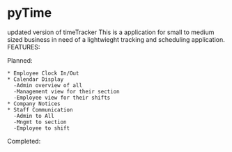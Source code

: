 # pyTime
updated version of timeTracker
This is a application for small to medium sized business in need of a lightwieght tracking and scheduling application.
FEATURES:

  Planned:
  
    * Employee Clock In/Out
    * Calendar Display 
      -Admin overview of all
      -Management view for their section
      -Employee view for their shifts
    * Company Notices
    * Staff Communication
      -Admin to All
      -Mngmt to section
      -Employee to shift
      
  Completed:
